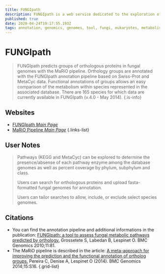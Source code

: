 ```yaml
---
title: FUNGIpath
description: FUNGIpath is a web service dedicated to the exploration of fungal metabolism.
published: true
date: 2020-04-24T19:17:55.193Z
tags: annotation, genomics, genomes, tool, fungi, eukaryotes, metabolism, protein, orthology, protein family, proteomics, metabolic pathways
---
```


# FUNGIpath

> FUNGIpath predicts groups of orthologous proteins in fungal genomes with the MaRiO pipeline. Orthology groups are annotated with the FUNGIpath annotation pipeline based on Swiss-Prot and MetaCyc data. Functional annotations of groups allows an easy comparison of the metabolism within species represented in the associated database.
&NewLine;
There are 165 species for which data are currently available in FUNGIpath (v.4.0 - May 2014).
{.is-info}

## Websites

- [FUNGIpath *Main Page*](http://fungipath.i2bc.paris-saclay.fr/)
- [MaRiO Pipeline *Main Page*](http://bim.i2bc.paris-saclay.fr/mario/)
{.links-list}

## User Notes

> Pathways (KEGG and MetaCyc) can be explored to determine the presence/absense of each pathway enzyme among the database genomes as well as percent coverage by phylum, subphylum and class.  
>
>Users can search for orthologous proteins and upload fasta-formatted fungal genomes for annotation.
>
>Users can tailor searches to allow, include, or exclude select species genomes. 
## Citations

- You can find the annotation pipeline and additional informations in the publication: [FUNGIpath: a tool to assess fungal metabolic pathways predicted by orthology.](https://www.ncbi.nlm.nih.gov/pmc/articles/PMC2829015/) Grossetete S, Labedan B, Lespinet O. BMC Genomics 2010;11:81.
-  The MaRiO pipeline is described in the article: [A meta-approach for improving the prediction and the functional annotation of ortholog groups.](https://www.ncbi.nlm.nih.gov/pubmed/25573073) Pereira C, Denise A, Lespinet O (2014). BMC Genomics 2014;15:S16.
{.grid-list}